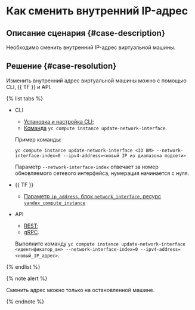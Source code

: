 # Как сменить внутренний IP-адрес


## Описание сценария {#case-description}

Необходимо сменить внутренний IP-адрес виртуальной машины.

## Решение {#case-resolution}

Изменить внутренний адрес виртуальной машины можно с помощью CLI, {{ TF }} и API. 

{% list tabs %}

- CLI

    * [Установка и настройка CLI](../../../cli/quickstart.md);
    * [Команда](../../../cli/cli-ref/compute/cli-ref/instance/update-network-interface) `yc compute instance update-network-interface`.

    Пример команды:

    ```
    yc compute instance update-network-interface <ID ВМ> --network-interface-index=0 --ipv4-address=<новый IP из диапазона подсети>
    ```

    Параметр `--network-interface-index` отвечает за номер обновляемого сетевого интерфейса, нумерация начинается с нуля.

- {{ TF }}

   * [Параметр `ip_address`, блок `network_interface`, ресурс `yandex_compute_instance`](https://registry.tfpla.net/providers/yandex-cloud/yandex/latest/docs/resources/compute_instance#ip_address)


- API

    * [REST](../../../compute/api-ref/Instance/updateNetworkInterface);
    * [gRPC](../../../compute/api-ref/grpc/Instance/updateNetworkInterface).

    Выполните команду ```yc compute instance update-network-interface <идентификатор_вм> --network-interface-index=0 --ipv4-address=<новый_IP_адрес>```.

{% endlist %}

{% note alert %}

Сменить адрес можно только на остановленной машине.

{% endnote %}